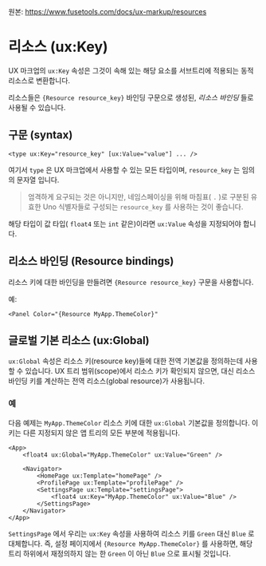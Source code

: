 원본: https://www.fusetools.com/docs/ux-markup/resources

# 리소스 (ux:Key) #

UX 마크업의 `ux:Key` 속성은 그것이 속해 있는 해당 요소를 서브트리에 적용되는 동적 리소스로 변환합니다.

리소스들은 `{Resource resource_key}` 바인딩 구문으로 생성된, *리소스 바인딩* 들로 사용될 수 있습니다.

## 구문 (syntax) ##

```
<type ux:Key="resource_key" [ux:Value="value"] ... />
```

여기서 `type` 은 UX 마크업에서 사용할 수 있는 모든 타입이며, `resource_key` 는 임의의 문자열 입니다.

> 엄격하게 요구되는 것은 아니지만, 네임스페이싱을 위해 마침표( `.` )로 구분된 유효한 Uno 식별자들로 구성되는 `resource_key` 를 사용하는 것이 좋습니다.

해당 타입이 값 타입( `float4` 또는 `int` 같은)이라면 `ux:Value` 속성을 지정되어야 합니다.

## 리소스 바인딩 (Resource bindings) ##

리소스 키에 대한 바인딩을 만들려면 `{Resource resource_key}` 구문을 사용합니다.

예:

```
<Panel Color="{Resource MyApp.ThemeColor}"
```

## 글로벌 기본 리소스 (ux:Global) ##

`ux:Global` 속성은 리소스 키(resource key)들에 대한 전역 기본값을 정의하는데 사용할 수 있습니다. UX 트리 범위(scope)에서 리소스 키가 확인되지 않으면, 대신 리소스 바인딩 키를 계산하는 전역 리소스(global resource)가 사용됩니다.

### 예 ###

다음 예제는 `MyApp.ThemeColor` 리소스 키에 대한 `ux:Global` 기본값을 정의합니다. 이 키는 다른 지정되지 않은 앱 트리의 모든 부분에 적용됩니다.

```
<App>
    <float4 ux:Global="MyApp.ThemeColor" ux:Value="Green" />

    <Navigator>
        <HomePage ux:Template="homePage" />
        <ProfilePage ux:Template="profilePage" />
        <SettingsPage ux:Template="settingsPage">
            <float4 ux:Key="MyApp.ThemeColor" ux:Value="Blue" />
        </SettingsPage>
    </Navigator>
</App>
```

`SettingsPage` 에서 우리는 `ux:Key` 속성을 사용하여 리소스 키를 `Green` 대신 `Blue` 로 대체합니다. 즉, 설정 페이지에서 `{Resource MyApp.ThemeColor}` 를 사용하면, 해당 트리 하위에서 재정의하지 않는 한 `Green` 이 아닌 `Blue` 으로 표시될 것입니다.
